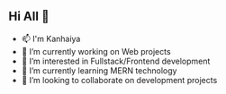 ## Hi All 👋

<!--
**Kanhaiyag94/Kanhaiyag94** is a ✨ _special_ ✨ repository because its `README.md` (this file) appears on your GitHub profile.

Here are some ideas to get you started:
-->
- 📫 I'm Kanhaiya 
- 🔭 I’m currently working on Web projects
- 👀 I’m interested in Fullstack/Frontend development
- 🌱 I’m currently learning MERN technology
- 👯 I’m looking to collaborate on development projects

<!--
**Kanhaiyag94/Kanhaiyag94** is a ✨ _special_ ✨ repository because its `README.md` (this file) appears on your GitHub profile.

Here are some ideas to get you started:
-->
